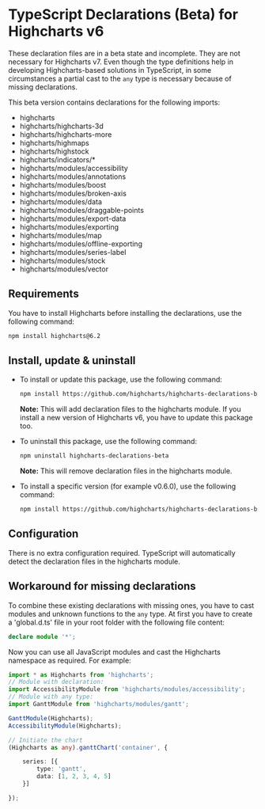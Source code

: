 
# TypeScript Declarations (Beta) for Highcharts v6

These declaration files are in a beta state and incomplete. They are not
necessary for Highcharts v7. Even though the type definitions help in developing
Highcharts-based solutions in TypeScript, in some circumstances a partial cast
to the `any` type is necessary because of missing declarations.

This beta version contains declarations for the following imports:

- highcharts
- highcharts/highcharts-3d
- highcharts/highcharts-more
- highcharts/highmaps
- highcharts/highstock
- highcharts/indicators/*
- highcharts/modules/accessibility
- highcharts/modules/annotations
- highcharts/modules/boost
- highcharts/modules/broken-axis
- highcharts/modules/data
- highcharts/modules/draggable-points
- highcharts/modules/export-data
- highcharts/modules/exporting
- highcharts/modules/map
- highcharts/modules/offline-exporting
- highcharts/modules/series-label
- highcharts/modules/stock
- highcharts/modules/vector



## Requirements

You have to install Highcharts before installing the declarations, use the following command:
```sh
npm install highcharts@6.2
```



## Install, update & uninstall

- To install or update this package, use the following command:
  ```sh
  npm install https://github.com/highcharts/highcharts-declarations-beta
  ```
  **Note:** This will add declaration files to the highcharts module. If you
  install a new version of Highcharts v6, you have to update this package too.

- To uninstall this package, use the following command:
  ```sh
  npm uninstall highcharts-declarations-beta
  ```
  **Note:** This will remove declaration files in the highcharts module.

- To install a specific version (for example v0.6.0), use the following command:
  ```sh
  npm install https://github.com/highcharts/highcharts-declarations-beta#v0.6.0
  ```


## Configuration

There is no extra configuration required. TypeScript will automatically detect
the declaration files in the highcharts module.



## Workaround for missing declarations

To combine these existing declarations with missing ones, you have to cast
modules and unknown functions to the `any` type. At first you have to create a
'global.d.ts' file in your root folder with the following file content:

```TypeScript
declare module '*';
```

Now you can use all JavaScript modules and cast the Highcharts namespace as
required. For example:

```TypeScript
import * as Highcharts from 'highcharts';
// Module with declaration:
import AccessibilityModule from 'highcharts/modules/accessibility';
// Module with any type:
import GanttModule from 'highcharts/modules/gantt';

GanttModule(Highcharts);
AccessibilityModule(Highcharts);

// Initiate the chart
(Highcharts as any).ganttChart('container', {

    series: [{
        type: 'gantt',
        data: [1, 2, 3, 4, 5]
    }]

});
```
